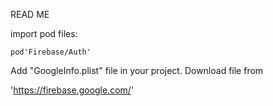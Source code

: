 READ ME

import pod files:

    pod'Firebase/Auth'
    
Add "GoogleInfo.plist" file in your project.
Download file from 

'https://firebase.google.com/'
